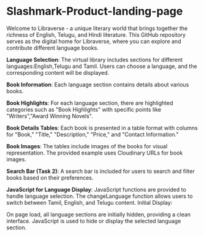 # Slashmark-Product-landing-page
Welcome to Libraverse - a unique literary world that brings together the richness of English, Telugu, and Hindi literature. This GitHub repository serves as the digital home for Libraverse, where you can explore and contribute different language books.

**Language Selection**: The virtual library includes sections for different languages:English,Telugu and Tamil. Users can choose a language, and the corresponding content will be displayed.

**Book Information**: Each language section contains details about various books.

**Book Highlights**: For each language section, there are highlighted categories such as "Book Highlights" with specific points like "Writers","Award Winning Novels".

**Book Details Tables**: Each book is presented in a table format with columns for "Book," "Title," "Description," "Price," and "Contact Information."

**Book Images**: The tables include images of the books for visual representation. The provided example uses Cloudinary URLs for book images.

**Search Bar (Task 2)**: A search bar is included for users to search and filter books based on their preferences.

**JavaScript for Language Display**: JavaScript functions are provided to handle language selection. The changeLanguage function allows users to switch between Tamil, English, and Telugu content. Initial Display:

On page load, all language sections are initially hidden, providing a clean interface. JavaScript is used to hide or display the selected language section.
